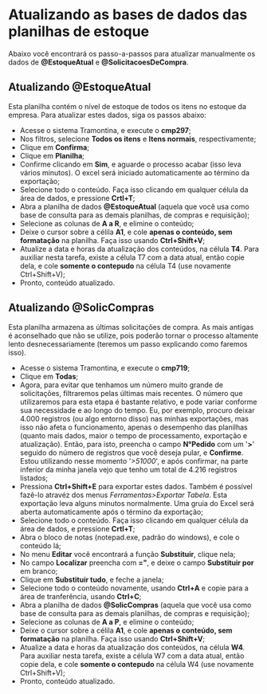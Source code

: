 # Atualizando as bases de dados das planilhas de estoque

Abaixo você encontrará os passo-a-passos para atualizar manualmente os dados de **@EstoqueAtual** e **@SolicitacoesDeCompra**.

## Atualizando @EstoqueAtual
Esta planilha contém o nível de estoque de todos os itens no estoque da empresa.
Para atualizar estes dados, siga os passos abaixo:

- Acesse o sistema Tramontina, e execute o **cmp297**;
- Nos filtros, selecione **Todos os itens** e **Itens normais**, respectivamente;
- Clique em **Confirma**;
- Clique em **Planilha**;
- Confirme clicando em **Sim**, e aguarde o processo acabar (isso leva vários minutos). O excel será iniciado automaticamente ao término da exportação;
- Selecione todo o conteúdo. Faça isso clicando em qualquer célula da área de dados, e pressione **Crtl+T**;
- Abra a planilha de dados **@EstoqueAtual** (aquela que você usa como base de consulta para as demais planilhas, de compras e requisição);
- Selecione as colunas de **A a R**, e elimine o conteúdo;
- Deixe o cursor sobre a célila **A1**, e cole **apenas o conteúdo, sem formatação** na planilha. Faça isso usando **Ctrl+Shift+V**;
- Atualize a data e horas da atualização dos conteúdos, na célula **T4**. Para auxiliar nesta tarefa, existe a célula T7 com a data atual, então copie dela, e cole **somente o contepudo** na célula T4 (use novamente Ctrl+Shift+V);
- Pronto, conteúdo atualizado.

## Atualizando @SolicCompras

Esta planilha armazena as últimas solicitações de compra. As mais antigas é aconselhado que não se utilize, pois poderão tornar o processo altamente lento desnecessariamente (teremos um passo explicando como faremos isso).

- Acesse o sistema Tramontina, e execute o **cmp719**;
- Clique em **Todas**;
- Agora, para evitar que tenhamos um número muito grande de solicitações, filtraremos pelas últimas mais recentes. O número que utilizaremos para esta etapa é bastante relativo, e pode variar conforme sua necessidade e ao longo do tempo. Eu, por exemplo, procuro deixar 4.000 registros (ou algo entorno disso) nas minhas exportações, mas isso não afeta o funcionamento, apenas o desempenho das planilhas (quanto mais dados, maior o tempo de processamento, exportação e atualização). Então, para isto, preencha o campo **N°Pedido** com um '**>**' seguido do número de registros que você deseja pular, e **Confirme**. Estou utilizando nesse momento '*>51000*', e após confirmar, na parte inferior da minha janela vejo que tenho um total de 4.216 registros listados;
- Pressiona **Ctrl+Shift+E** para exportar estes dados. Também é possível fazê-lo atravéz dos menus *Ferramentas>Exportar Tabela*. Esta exportação leva alguns minutos normalmente. Uma gruia do Excel será aberta automaticamente após o término da exportação;
- Selecione todo o conteúdo. Faça isso clicando em qualquer célula da área de dados, e pressione **Crtl+T**;
- Abra o bloco de notas (notepad.exe, padrão do windows), e cole o conteúdo lá;
- No menu **Editar** você encontrará a função **Substituir**, clique nela;
- No campo **Localizar** preencha com **="**, e deixe o campo **Substituir por** em branco;
- Clique em **Substituir tudo**, e feche a janela;
- Selecione todo o conteúdo novamente, usando **Ctrl+A** e copie para a área de tranferência, usando **Ctrl+C**; 
- Abra a planilha de dados **@SolicCompras** (aquela que você usa como base de consulta para as demais planilhas, de compras e requisição);
- Selecione as colunas de **A a P**, e elimine o conteúdo;
- Deixe o cursor sobre a célila **A1**, e cole **apenas o conteúdo, sem formatação** na planilha. Faça isso usando **Ctrl+Shift+V**;
- Atualize a data e horas da atualização dos conteúdos, na célula **W4**. Para auxiliar nesta tarefa, existe a célula W7 com a data atual, então copie dela, e cole **somente o contepudo** na célula W4 (use novamente Ctrl+Shift+V);
- Pronto, conteúdo atualizado.